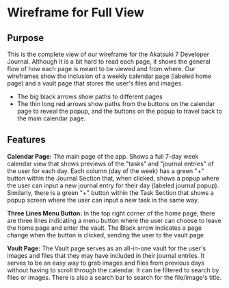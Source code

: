 # Wireframe for Full View

## Purpose
This is the complete view of our wireframe for the Akatsuki 7 Developer Journal. Although it is a bit hard to read each page, it shows the general flow of how each page is meant to be viewed and from where. Our wireframes show the inclusion of a weekly calendar page (labeled home page) and a vault page that stores the user's files and images. 
- The big black arrows show paths to different pages
- The thin long red arrows show paths from the buttons on the calendar page to reveal the popup, and the buttons on the popup to travel back to the main calendar page.

## Features
**Calendar Page:** 
The main page of the app. Shows a full 7-day week calendar view that shows previews of the "tasks" and "journal entries" of the user for each day. Each column (day of the week) has a green "+" button within the Journal Section that, when clicked, shows a popup where the user can input a new journal entry for their day (labeled journal popup). Similarly, there is a green "+" button within the Task Section that shows a popup screen where the user can input a new task in the same way. 

**Three Lines Menu Button:**
In the top right corner of the home page, there are three lines indicating a menu button where the user can choose to leave the home page and enter the vault. The Black arrow indicates a page change when the button is clicked, sending the user to the vault page

**Vault Page:** 
The Vault page serves as an all-in-one vault for the user's images and files that they may have included in their journal entries. It serves to be an easy way to grab images and files from previous days without having to scroll through the calendar. It can be filtered to search by files or images. There is also a search bar to search for the file/image's title.
